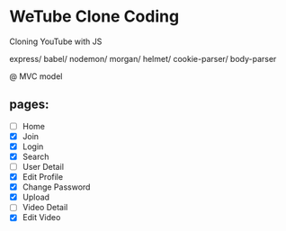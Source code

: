 # WeTube Clone Coding

Cloning YouTube with JS

express/ babel/ nodemon/ morgan/ helmet/ cookie-parser/ body-parser

@ MVC model

## pages:

- [ ] Home
- [x] Join
- [x] Login
- [x] Search
- [ ] User Detail
- [x] Edit Profile
- [x] Change Password
- [x] Upload
- [ ] Video Detail
- [x] Edit Video
